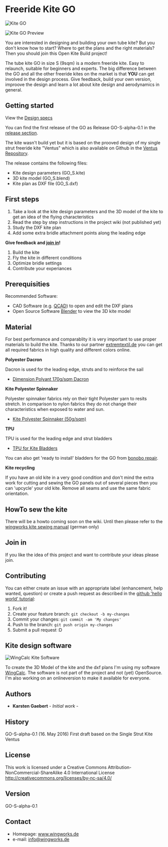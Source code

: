 # Freeride Kite GO

![Kite GO](https://github.com/wingworks/GO/blob/master/GO_S_perspective.png) 

![Kite GO Preview](https://github.com/wingworks/GO/blob/master/GO_S_plan_preview.png)

You are interested in designing and building your own tube kite? But you don't know how to start?
Where to get the plans and the right materials?  
Then you should join this Open Kite Build project!

The tube kite GO in size S (9sqm) is a modern freeride kite. Easy to relaunch, suitable for beginners and experts.
The big difference between the GO and all the other freeride kites on the market is that **YOU** can get involved in the design process. Give feedback, build your own version, improove the design and learn a lot about kite design and aerodynamics in general.

## Getting started

View the [Design specs](https://github.com/wingworks/GO/blob/master/GO_S.kite)

You can find the first release of the GO as Release GO-S-alpha-0.1 in the [release section](https://github.com/wingworks/GO/releases).

The kite wasn't build yet but it is based on the prooved design of my single strut freeride kite "Ventus" which is also available on Github in the [Ventus Repository](https://github.com/karsteng/Ventus-S).

The release contains the following files:
* Kite design parameters (GO_S.kite)
* 3D kite model (GO_S.blend)
* Kite plan as DXF file (GO_S.dxf)

## First steps

1. Take a look at the kite design parameters and the 3D model of the kite to get an idea of the flying characteristics  
1. Read the step by step instructions in the project wiki (not published yet)
1. Study the DXF kite plan 
1. Add some extra bridle attachment points along the leading edge

**Give feedback and [join in](#join-in)!**

1. Build the kite
2. Fly the kite in different conditions
3. Optimize bridle settings
4. Contribute your experiances

## Prerequisities

Recommended Software:
- CAD Software (e.g. [QCAD](http://www.qcad.org)) to open and edit the DXF plans
- Open Source Software [Blender](https://www.blender.org/) to view the 3D kite model

## Material
For best performance and comparablity it is very important to use proper materials to build the kite. Thanks to our partner [extremtextil.de](http://extremtextil.de) you can get all required fabrics in high quality and different colors online.

**Polyester Dacron**

Dacron is used for the leading edge, struts and to reinforce the sail
* [Dimension Polyant 170g/sqm Dacron](http://www.extremtextil.de/catalog/advanced_search_result.php?keywords=dacron&x=10&y=11)

**Kite Polyester Spinnaker**

Polyester spinnaker fabrics rely on their tight Polyester yarn to resits stretch. In comparison to nylon fabrics they do not change their characteristics when exposed to water and sun.
* [Kite Polyester Spinnaker (50g/sqm)](http://www.extremtextil.de/catalog/Double-Ripstop-Kite-Polyester-hight-tenacity-PU-coated-53g-sqm::2868.html)

**TPU**

TPU is used for the leading edge and strut bladders
* [TPU for Kite Bladders](http://www.extremtextil.de/catalog/TPU-film-transparent-0-1mm-thick-110g-sqm-for-Kite-Bladder::2801.html)

You can also get 'ready to install' bladders for the GO from [bonobo repair](http://bonoborepair.de/de/Kite-Bladder/).

**Kite recycling**

If you have an old kite in a very good condition and don't mind the extra work for cutting and sewing the GO panels out of several pieces then you can 'upcycle' your old kite.
Remove all seams and use the same fabric orientation.

## HowTo sew the kite

There will be a howto coming soon on the wiki. Until then please refer to the [wingworks kite sewing manual](http://www.wingworks.de/bauanleitungen/tube-kite/bauanleitung/) (german only) 

## Join in

If you like the idea of this project and want to contribute your ideas please join.

## Contributing

You can either create an issue with an appropriate label (enhancement, help wanted, question) or create a push request as described in the [github 'hello world' tutorial](https://guides.github.com/activities/hello-world/):

1. Fork it!
2. Create your feature branch: `git checkout -b my-changes`
3. Commit your changes: `git commit -am 'My changes'`
4. Push to the branch: `git push origin my-changes`
5. Submit a pull request :D

## Kite design software

![WingCalc Kite Software](http://www.wingworks.de/wp-content/uploads/wingcalc_kite_software-2-300x169.png)

To create the 3D Model of the kite and the dxf plans I'm using my software [WingCalc](http://www.wingworks.de/kite-design/3d-software-wingcalc/). The software is not part of the project and not (yet) OpenSource. I'm also working on an onlineversion to make it available for everyone.

## Authors

* **Karsten Gaebert** - *Initial work* -

## History

GO-S-alpha-0.1 (16. May 2016)
First draft based on the Single Strut Kite Ventus


## License

This work is licensed under a Creative Commons Attribution-NonCommercial-ShareAlike 4.0 International License
http://creativecommons.org/licenses/by-nc-sa/4.0/


## Version
GO-S-alpha-0.1


## Contact
* Homepage: www.wingworks.de
* e-mail: info@wingworks.de

